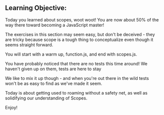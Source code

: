 ## Learning Objective: 

Today you learned about scopes, woot woot! You are now about 50% of the way there toward becoming a JavaScript master!

The exercises in this section may seem easy, but don't be deceived - they are tricky because scope is a tough thing to conceptualize even though it seems straight forward.

You will start with a warm up, function.js, and end with scopes.js.

You have probably noticed that there are no tests this time around! We haven't given up on them, tests are here to stay

We like to mix it up though - and when you're out there in the wild tests won't be as easy to find as we've made it seem. 

Today is about getting used to roaming without a safety net, as well as solidifying our understanding of Scopes.

Enjoy!